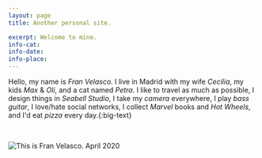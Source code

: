 ```yaml
---
layout: page
title: Another personal site.

excerpt: Welcome to mine.
info-cat:
info-date: 
info-place: 
---
```


Hello, my name is *Fran Velasco*. I live in Madrid with my wife *Cecilia*, my kids *Max* & *Oli*, and a cat named *Petra*. I like to travel as much as possible, I design things in *Seabell Studio*, I take my *camera* everywhere, I play *bass guitar*, I love/hate social networks, I collect *Marvel* books and *Hot Wheels*, and I'd eat *pizza* every day.{:big-text}

<br>

<div class="gallery-post" markdown="1">

![This is Fran Velasco. April 2020](../assets/imgs/fran-profile.jpg)

<div>